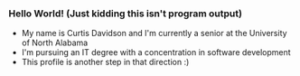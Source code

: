 ### Hello World! (Just kidding this isn't program output)

<!--
**cdavidson8/cdavidson8** is a ✨ _special_ ✨ repository because its `README.md` (this file) appears on your GitHub profile.

Here are some ideas to get you started:

- 🔭 I’m currently working on ...
- 🌱 I’m currently learning ...
- 👯 I’m looking to collaborate on ...
- 🤔 I’m looking for help with ...
- 💬 Ask me about ...
- 📫 How to reach me: ...
- 😄 Pronouns: ...
- ⚡ Fun fact: ...
-->
- My name is Curtis Davidson and I'm currently a senior at the University of North Alabama
- I'm pursuing an IT degree with a concentration in software development
- This profile is another step in that direction :)
